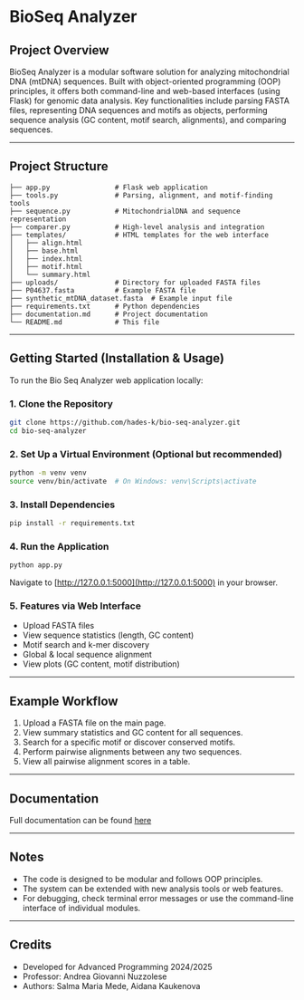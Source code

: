 # BioSeq Analyzer

## Project Overview
BioSeq Analyzer is a modular software solution for analyzing mitochondrial DNA (mtDNA) sequences. Built with object-oriented programming (OOP) principles, it offers both command-line and web-based interfaces (using Flask) for genomic data analysis. Key functionalities include parsing FASTA files, representing DNA sequences and motifs as objects, performing sequence analysis (GC content, motif search, alignments), and comparing sequences.

---

## Project Structure

```
├── app.py                # Flask web application
├── tools.py              # Parsing, alignment, and motif-finding tools
├── sequence.py           # MitochondrialDNA and sequence representation
├── comparer.py           # High-level analysis and integration
├── templates/            # HTML templates for the web interface
│   ├── align.html
│   ├── base.html
│   ├── index.html
│   ├── motif.html
│   └── summary.html
├── uploads/              # Directory for uploaded FASTA files
├── P04637.fasta          # Example FASTA file
├── synthetic_mtDNA_dataset.fasta  # Example input file
├── requirements.txt      # Python dependencies
├── documentation.md      # Project documentation
└── README.md             # This file
```

---

## Getting Started (Installation & Usage)

To run the Bio Seq Analyzer web application locally:

### 1. Clone the Repository
```bash
git clone https://github.com/hades-k/bio-seq-analyzer.git
cd bio-seq-analyzer
```

### 2. Set Up a Virtual Environment (Optional but recommended)
```bash
python -m venv venv
source venv/bin/activate  # On Windows: venv\Scripts\activate
```

### 3. Install Dependencies
```bash
pip install -r requirements.txt
```

### 4. Run the Application
```bash
python app.py
```

Navigate to [http://127.0.0.1:5000](http://127.0.0.1:5000) in your browser.

### 5. Features via Web Interface
- Upload FASTA files
- View sequence statistics (length, GC content)
- Motif search and k-mer discovery
- Global & local sequence alignment
- View plots (GC content, motif distribution)

---

## Example Workflow
1. Upload a FASTA file on the main page.
2. View summary statistics and GC content for all sequences.
3. Search for a specific motif or discover conserved motifs.
4. Perform pairwise alignments between any two sequences.
5. View all pairwise alignment scores in a table.

---

## Documentation

Full documentation can be found [here](https://github.com/hades-k/bio_seq_analyzer/blob/main/documentation.md)

---

## Notes
- The code is designed to be modular and follows OOP principles.
- The system can be extended with new analysis tools or web features.
- For debugging, check terminal error messages or use the command-line interface of individual modules.

---

## Credits
- Developed for Advanced Programming 2024/2025
- Professor: Andrea Giovanni Nuzzolese
- Authors: Salma Maria Mede, Aidana Kaukenova
